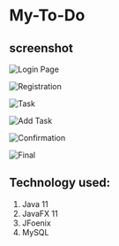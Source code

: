 # My-To-Do

## screenshot

![Login Page](https://user-images.githubusercontent.com/30866225/88792803-a83fd080-d1bd-11ea-90a0-39e2bf85665a.png)

![Registration](https://user-images.githubusercontent.com/30866225/88792904-cf969d80-d1bd-11ea-9baf-307de840aeaa.png)

![Task](https://user-images.githubusercontent.com/30866225/88793196-42a01400-d1be-11ea-96f2-50328c6ac290.png)

![Add Task](https://user-images.githubusercontent.com/30866225/88793831-4718fc80-d1bf-11ea-8ada-574102378fad.png)

![Confirmation](https://user-images.githubusercontent.com/30866225/88793718-1a64e500-d1bf-11ea-9aa3-d47660c3d2bb.png)

![Final](https://user-images.githubusercontent.com/30866225/88793546-c65a0080-d1be-11ea-8218-79f347b184b9.png)

## Technology used:

1. Java 11
2. JavaFX 11
3. JFoenix
4. MySQL
   
